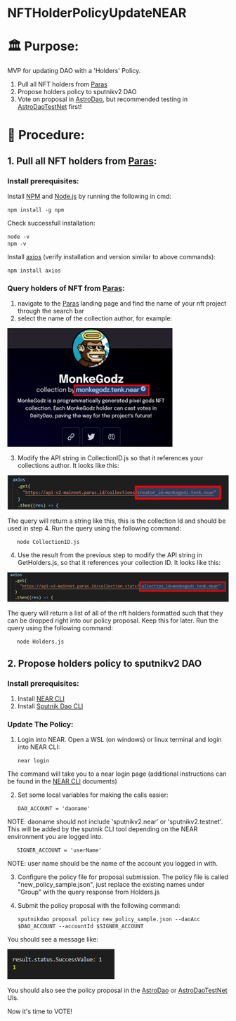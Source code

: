 # NFTHolderPolicyUpdateNEAR
# 🏛️ Purpose:

MVP for updating DAO with a 'Holders' Policy.
1. Pull all NFT holders from [Paras]
2. Propose holders policy to sputnikv2 DAO
3. Vote on proposal in [AstroDao], but recommended testing in [AstroDaoTestNet] first!

# 📘 Procedure:
## 1. Pull all NFT holders from [Paras]:
### Install prerequisites:
 Install [NPM] and [Node.js] by running the following in cmd:
 
    npm install -g npm
    
 Check successfull installation:

    node -v
    npm -v

Install [axios] (verify installation and version similar to above commands):

    npm install axios

### Query holders of NFT from [Paras]:
1. navigate to the [Paras] landing page and find the name of your nft project through the search bar
2. select the name of the collection author, for example:

![CollAuthor]

3. Modify the API string in CollectionID.js so that it references your collections author. It looks like this:

![APIStringColl]

   The query will return a string like this, this is the collection Id and should be used in step 4.
   Run the query using the following command:
   
       node CollectionID.js
 
4. Use the result from the previous step to modify the API string in GetHolders.js, so that it references your collection ID. It looks like this:

![APIStringHolders]

   The query will return a list of all of the nft holders formatted such that they can be dropped right into our policy proposal.  Keep this for later.
   Run the query using the following command:
   
       node Holders.js

## 2. Propose holders policy to sputnikv2 DAO
### Install prerequisites:
1. Install [NEAR CLI]
2. Install [Sputnik Dao CLI]

### Update The Policy:
1. Login into NEAR.  Open a WSL (on windows) or linux terminal and login into NEAR CLI:

       near login   
   
The command will take you to a near login page (additional instructions can be found in the [NEAR CLI] documents)

2. Set some local variables for making the calls easier:
 
       DAO_ACCOUNT = 'daoname' 
 
NOTE: daoname should not include 'sputnikv2.near' or 'sputnikv2.testnet'.  This will be added by the sputnik CLI tool depending on the NEAR environment you are logged into.

       SIGNER_ACCOUNT = 'userName' 

NOTE: user name should be the name of the account you logged in with.
 
3.  Configure the policy file for proposal submission.  The policy file is called "new_policy_sample.json", just replace the existing names under "Group" with the query response from Holders.js
 
4.  Submit the policy proposal with the following command:

       ```
       sputnikdao proposal policy new_policy_sample.json --daoAcc $DAO_ACCOUNT --accountId $SIGNER_ACCOUNT 
       ```      
       
 You should see a message like:
 
 ![SuccessMessage]

 You should also see the policy proposal in the [AstroDao] or [AstroDaoTestNet] UIs.
 
 Now it's time to VOTE!
 
 
 
[Paras]: https://paras.id/
[AstroDao]: https://astrodao.com/
[AstroDaoTestNet]: https://testnet.app.astrodao.com/my/feed
[NPM]: https://docs.npmjs.com/downloading-and-installing-node-js-and-npm
[Node.js]: https://nodejs.dev/download/package-manager/
[axios]: https://www.npmjs.com/package/axios
[CollAuthor]: https://github.com/OllieMurray/NFTHolderPolicyUpdateNEAR/blob/main/MonkeyGodImage.png "Collection Author"
[APIStringColl]: https://github.com/OllieMurray/NFTHolderPolicyUpdateNEAR/blob/main/CollectionIDAPI.png "API String"
[APIStringHolders]: https://github.com/OllieMurray/NFTHolderPolicyUpdateNEAR/blob/main/HoldersAPI.png "API String"
[NEAR CLI]: https://docs.near.org/docs/tools/near-cli
[Sputnik Dao CLI]: https://www.npmjs.com/package/sputnikdao
[SuccessMessage]:https://github.com/OllieMurray/NFTHolderPolicyUpdateNEAR/blob/main/SuccessMessage.png
